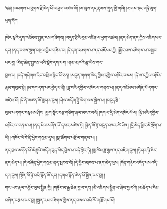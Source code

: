 ﻿  
༄༅། །འཕགས་པ་ཐུགས་རྗེ་ཆེན་པོ་ལ་ཕྱག་འཚལ་ལོ། །མ་ལུས་ནད་རྣམས་ཀུན་གྱི་གཞི། །ཆགས་སྡང་གཏི་མུག་ཕྲག་དོག་  
  
།སེར་སྣའི་དུག་འཇོམས་སྤྱན་རས་གཟིགས། །བདུད་རྩིའི་བུམ་འཛིན་ལ་ཕྱག་འཚལ། །ནད་མེད་ནད་ཀྱིས་འཇིགས་པ་དང། །ནད་བཅས་སྡུག་བསྔལ་གྱིས་གཟིར་བ། །དེ་དག་འཕགས་པ་ནད་འཇོམས་ཀྱི། །སྦྱོར་བས་འཇིགས་པ་བསྐྱབ་པར་བྱ། །རིན་ཆེན་སྦྱངས་པའི་སྣོད་དག་པར། །ནམ་མཁའི་ཆུ་ཡིས་གང་  
བྱས་པ། །བདེ་གཤེགས་རིང་བསྲེལ་སྙིང་པོ་ཅན། །མདུན་གཞག་ཡིད་ཀྱིས་དཀྱིལ་འཁོར་བསམ། །དེ་ལ་དཀྱིལ་འཁོར་རྣམ་གསུམ་སྟེ། །མ་དག་དག་པར་བྱེད་པ་ནི། །ཟླ་བའི་དཀྱིལ་འཁོར་ལ་གནས་པ། །ནད་འཇོམས་མགོན་པོ་དཀར་མཛེས་སོ། །དེ་ནི་མཚན་མོ་ཟླ་ཤར་དུས། །ཤེལ་མདོག་ཧྲཱི་ཡིག་ལས་སྐྱེས་པ། །བདུད་རྩི་  
བུམ་པ་དཀར་བསྣམས་ཤིང། །ཕྱག་སྟོང་བཅུ་གཅིག་ཞལ་མངའ་བའོ། །དག་པ་དྲི་མེད་འཁོར་ལོ་ལ། །ཉི་མའི་དཀྱིལ་འཁོར་ལ་གནས་པ། །ནད་སེལ་མགོན་པོ་དམར་མཛེས་ཏེ། །ཉིན་མོ་རྟ་བདུན་འཆར་ཚེ་ཡིན། །དྲི་མེད་ཕྱིར་མི་ལྡོག་པ་ཡི། །འཁོར་ལོ་དེ་ནི་ཕྱེད་གསུམ་དུས། །སྣ་ཚོགས་པདྨོ་ལ་གནས་པ། །  
ནད་བྲལ་མགོན་པོ་ཨིནྡྲའི་མདོག་བུད་མེད་བྱིས་པ་བདེ་སྟེར་ཏེ། །ཟླ་ཚེས་ཟླ་རྒྱས་ནད་འཇིག་དུས། །ཉི་ཤར་ཉི་ཟེར་ནད་མེད་པ། །དེ་བཞིན་ཕྱེད་གསུམ་ནད་སྤངས་སོ། །དེ་ཕྱིར་མཁས་པ་ནད་མེད་ལུས། །དོན་གཉེར་འདོད་པས་འདི་དག་དུས། །སྟོན་མོ་ཉེ་བའི་སྟོན་མོ་དང། །དགའ་སྟོན་ཆེན་པོ་སྦྱིན་པར་བྱ། །  
གང་ཡང་རྣལ་འབྱོར་ལུས་སྦྱིན་གྱི། །གཏོར་མ་རྒྱ་ཆེན་བྱ་བ་དང། །མི་འཇིགས་སྦྱིན་པ་ཞེས་བྱ་བའི། །མཆོད་པ་རིམ་བཞིན་བརྩམ་པར་བྱ། །སྤྱན་རས་གཟིགས་ཀྱིས་ནད་བསལ་བའི་ཆོ་ག་རྫོགས་སོ།།  
  
  
